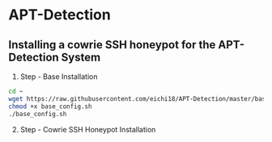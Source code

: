 # APT-Detection
## Installing a cowrie SSH honeypot for the APT-Detection System

1. Step - Base Installation
```bash
cd ~
wget https://raw.githubusercontent.com/eichi18/APT-Detection/master/base_config.sh
chmod +x base_config.sh
./base_config.sh
```

2. Step - Cowrie SSH Honeypot Installation


